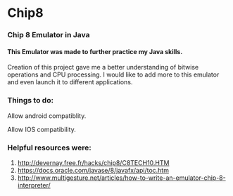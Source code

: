 # Chip8
### Chip 8 Emulator in Java
#### This Emulator was made to further practice my Java skills.
Creation of this project gave me a better understanding of bitwise operations and CPU processing. I would like to add more to this
emulator and even launch it to different applications.

### Things to do:

Allow android compatiblity.

Allow IOS compatibility.

### Helpful resources were:
1. http://devernay.free.fr/hacks/chip8/C8TECH10.HTM
2. https://docs.oracle.com/javase/8/javafx/api/toc.htm
3. http://www.multigesture.net/articles/how-to-write-an-emulator-chip-8-interpreter/

